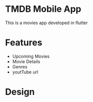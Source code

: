 # TMDB Mobile App

This is a movies app developed in flutter


# Features

- Upcoming Movies
- Movie Details
- Genres
- youtTube url

# Design 
